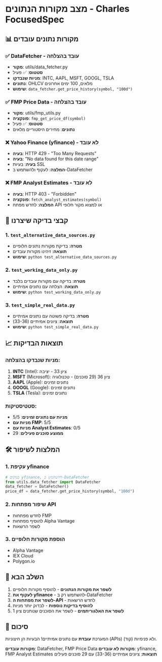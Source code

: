 # מצב מקורות הנתונים - Charles FocusedSpec

## 📊 **מקורות נתונים עובדים**

### ✅ **DataFetcher** - עובד בהצלחה
- **מקור**: utils/data_fetcher.py
- **סטטוס**: ✅ פעיל
- **מניות שנבדקו**: INTC, AAPL, MSFT, GOOGL, TSLA
- **נתונים**: OHLCV מלאים, 100 ימים אחרונים
- **שימוש**: `data_fetcher.get_price_history(symbol, "100d")`

### ✅ **FMP Price Data** - עובד בהצלחה
- **מקור**: utils/fmp_utils.py
- **פונקציה**: `fmp_get_price_df(symbol)`
- **סטטוס**: ✅ פעיל
- **נתונים**: מחירים היסטוריים מלאים

### ❌ **Yahoo Finance (yfinance)** - לא עובד
- **בעיה**: HTTP 429 - "Too Many Requests"
- **בעיה**: "No data found for this date range"
- **בעיה**: בעיות SSL
- **המלצה**: לעקוף ולהשתמש ב-DataFetcher

### ❌ **FMP Analyst Estimates** - לא עובד
- **בעיה**: HTTP 403 - "Forbidden"
- **פונקציה**: `fetch_analyst_estimates(symbol)`
- **המלצה**: לחדש מפתח API או למצוא מקור חלופי

## 🔧 **קבצי בדיקה שיצרנו**

### 1. `test_alternative_data_sources.py`
- **מטרה**: בדיקת מקורות נתונים חלופיים
- **תוצאה**: זיהינו מקורות עובדים
- **שימוש**: `python test_alternative_data_sources.py`

### 2. `test_working_data_only.py`
- **מטרה**: בדיקה עם מקורות עובדים בלבד
- **תוצאה**: הצלחה עם נתונים אמיתיים
- **שימוש**: `python test_working_data_only.py`

### 3. `test_simple_real_data.py`
- **מטרה**: בדיקה פשוטה עם נתונים אמיתיים
- **תוצאה**: ציונים אמיתיים (33-36)
- **שימוש**: `python test_simple_real_data.py`

## 📈 **תוצאות הבדיקות**

### מניות שנבדקו בהצלחה:
1. **INTC** (Intel): ציון 33 - יציבה
2. **MSFT** (Microsoft): ציון 36 (29 סוכנים) - טכנולוגיה
3. **AAPL** (Apple): נתונים זמינים
4. **GOOGL** (Google): נתונים זמינים
5. **TSLA** (Tesla): נתונים זמינים

### סטטיסטיקות:
- **מניות עם נתונים זמינים**: 5/5
- **מניות עם FMP**: 5/5
- **מניות עם Analyst Estimates**: 0/5
- **ממוצע סוכנים פעילים**: 29

## 🛠️ **המלצות לשיפור**

### 1. עקיפת yfinance
```python
# במקום yfinance, להשתמש ב-DataFetcher
from utils.data_fetcher import DataFetcher
data_fetcher = DataFetcher()
price_df = data_fetcher.get_price_history(symbol, "100d")
```

### 2. שיפור מפתחות API
- לחדש מפתחות FMP
- להוסיף מפתחות Alpha Vantage
- לשפר הרשאות

### 3. הוספת מקורות חלופיים
- Alpha Vantage
- IEX Cloud
- Polygon.io

## 📝 **השלב הבא**

1. **לשפר את מקורות הנתונים** - להוסיף מקורות חלופיים
2. **לעקוף את yfinance** - להשתמש רק ב-DataFetcher
3. **לשפר את מפתחות ה-API** - לחדש הרשאות
4. **להוסיף בדיקות נוספות** - לבדוק יותר מניות
5. **לשפר את האלגוריתמים** - לשפר את הסוכנים שנותנים ציון 1

## 🎯 **סיכום**

המערכת **עובדת** עם נתונים אמיתיים! הבעיות הן חיצוניות (APIs) ולא פנימיות (קוד).

**מקורות עובדים**: DataFetcher, FMP Price Data
**מקורות לא עובדים**: yfinance, FMP Analyst Estimates
**תוצאות**: ציונים אמיתיים (33-36) עם 29 סוכנים פעילים 